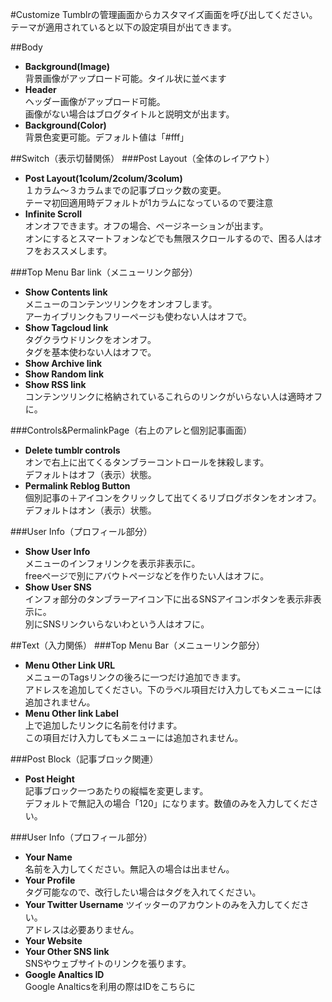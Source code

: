 

#Customize
Tumblrの管理画面からカスタマイズ画面を呼び出してください。  
テーマが適用されていると以下の設定項目が出てきます。
  

##Body 
* **Background(Image)**  
背景画像がアップロード可能。タイル状に並べます
* **Header**  
ヘッダー画像がアップロード可能。  
画像がない場合はブログタイトルと説明文が出ます。  
* **Background(Color)**  
背景色変更可能。デフォルト値は「#fff」

##Switch（表示切替関係）
###Post Layout（全体のレイアウト）
* **Post Layout(1colum/2colum/3colum)**  
１カラム～３カラムまでの記事ブロック数の変更。  
テーマ初回適用時デフォルトが1カラムになっているので要注意
* **Infinite Scroll**  
オンオフできます。オフの場合、ページネーションが出ます。  
オンにするとスマートフォンなどでも無限スクロールするので、困る人はオフをおススメします。

###Top Menu Bar link（メニューリンク部分）
* **Show Contents link**  
メニューのコンテンツリンクをオンオフします。  
アーカイブリンクもフリーページも使わない人はオフで。
* **Show Tagcloud link**  
タグクラウドリンクをオンオフ。  
タグを基本使わない人はオフで。
* **Show Archive link**  
* **Show Random link**  
* **Show RSS link**  
コンテンツリンクに格納されているこれらのリンクがいらない人は適時オフに。

###Controls&PermalinkPage（右上のアレと個別記事画面）
* **Delete tumblr controls**  
オンで右上に出てくるタンブラーコントロールを抹殺します。  
デフォルトはオフ（表示）状態。
* **Permalink Reblog Button**  
個別記事の＋アイコンをクリックして出てくるリブログボタンをオンオフ。  
デフォルトはオン（表示）状態。

###User Info（プロフィール部分）
* **Show User Info**  
メニューのインフォリンクを表示非表示に。  
freeページで別にアバウトページなどを作りたい人はオフに。
* **Show User SNS**  
インフォ部分のタンブラーアイコン下に出るSNSアイコンボタンを表示非表示に。  
別にSNSリンクいらないわという人はオフに。  
  
  
##Text（入力関係）
###Top Menu Bar（メニューリンク部分）
* **Menu Other Link URL**  
メニューのTagsリンクの後ろに一つだけ追加できます。  
アドレスを追加してください。下のラベル項目だけ入力してもメニューには追加されません。
* **Menu Other link Label**  
上で追加したリンクに名前を付けます。  
この項目だけ入力してもメニューには追加されません。

###Post Block（記事ブロック関連）
* **Post Height**  
記事ブロック一つあたりの縦幅を変更します。  
デフォルトで無記入の場合「120」になります。数値のみを入力してください。

###User Info（プロフィール部分）
* **Your Name**  
名前を入力してください。無記入の場合は出ません。
* **Your Profile**  
タグ可能なので、改行したい場合はタグを入れてください。
* **Your Twitter Username**
ツイッターのアカウントのみを入力してください。  
アドレスは必要ありません。
* **Your Website**  
* **Your Other SNS link**  
SNSやウェブサイトのリンクを張ります。
* **Google Analtics ID**  
Google Analticsを利用の際はIDをこちらに